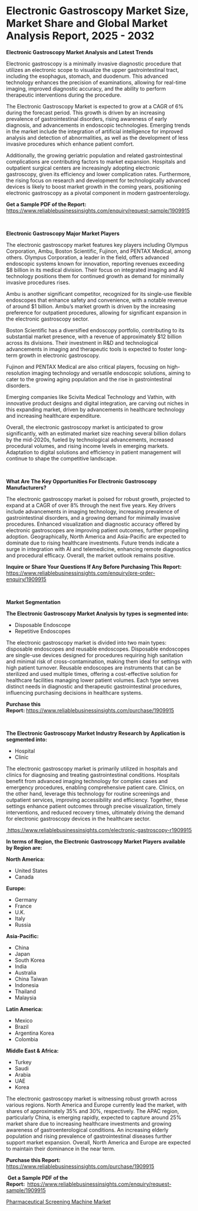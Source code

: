 <p><h1>Electronic Gastroscopy Market Size, Market Share and Global Market Analysis Report, 2025 - 2032</h1></p><p><strong>Electronic Gastroscopy Market Analysis and Latest Trends</strong></p>
<p><p>Electronic gastroscopy is a minimally invasive diagnostic procedure that utilizes an electronic scope to visualize the upper gastrointestinal tract, including the esophagus, stomach, and duodenum. This advanced technology enhances the precision of examinations, allowing for real-time imaging, improved diagnostic accuracy, and the ability to perform therapeutic interventions during the procedure.</p><p>The Electronic Gastroscopy Market is expected to grow at a CAGR of 6% during the forecast period. This growth is driven by an increasing prevalence of gastrointestinal disorders, rising awareness of early diagnosis, and advancements in endoscopic technologies. Emerging trends in the market include the integration of artificial intelligence for improved analysis and detection of abnormalities, as well as the development of less invasive procedures which enhance patient comfort. </p><p>Additionally, the growing geriatric population and related gastrointestinal complications are contributing factors to market expansion. Hospitals and outpatient surgical centers are increasingly adopting electronic gastroscopy, given its efficiency and lower complication rates. Furthermore, the rising focus on research and development for technologically advanced devices is likely to boost market growth in the coming years, positioning electronic gastroscopy as a pivotal component in modern gastroenterology.</p></p>
<p><strong>Get a Sample PDF of the Report:&nbsp;</strong> <a href="https://www.reliablebusinessinsights.com/enquiry/request-sample/1909915?utm_campaign=3025&utm_medium=2&utm_source=Github&utm_content=ia&utm_term=05032025&utm_id=electronic-gastroscopy">https://www.reliablebusinessinsights.com/enquiry/request-sample/1909915</a></p>
<p>&nbsp;</p>
<p><strong>Electronic Gastroscopy Major Market Players</strong></p>
<p><p>The electronic gastroscopy market features key players including Olympus Corporation, Ambu, Boston Scientific, Fujinon, and PENTAX Medical, among others. Olympus Corporation, a leader in the field, offers advanced endoscopic systems known for innovation, reporting revenues exceeding $8 billion in its medical division. Their focus on integrated imaging and AI technology positions them for continued growth as demand for minimally invasive procedures rises.</p><p>Ambu is another significant competitor, recognized for its single-use flexible endoscopes that enhance safety and convenience, with a notable revenue of around $1 billion. Ambu’s market growth is driven by the increasing preference for outpatient procedures, allowing for significant expansion in the electronic gastroscopy sector.</p><p>Boston Scientific has a diversified endoscopy portfolio, contributing to its substantial market presence, with a revenue of approximately $12 billion across its divisions. Their investment in R&D and technological advancements in imaging and therapeutic tools is expected to foster long-term growth in electronic gastroscopy.</p><p>Fujinon and PENTAX Medical are also critical players, focusing on high-resolution imaging technology and versatile endoscopic solutions, aiming to cater to the growing aging population and the rise in gastrointestinal disorders.</p><p>Emerging companies like Scivita Medical Technology and Vathin, with innovative product designs and digital integration, are carving out niches in this expanding market, driven by advancements in healthcare technology and increasing healthcare expenditure.</p><p>Overall, the electronic gastroscopy market is anticipated to grow significantly, with an estimated market size reaching several billion dollars by the mid-2020s, fueled by technological advancements, increased procedural volumes, and rising income levels in emerging markets. Adaptation to digital solutions and efficiency in patient management will continue to shape the competitive landscape.</p></p>
<p>&nbsp;</p>
<p><strong>What Are The Key Opportunities For Electronic Gastroscopy Manufacturers?</strong></p>
<p><p>The electronic gastroscopy market is poised for robust growth, projected to expand at a CAGR of over 8% through the next five years. Key drivers include advancements in imaging technology, increasing prevalence of gastrointestinal disorders, and a growing demand for minimally invasive procedures. Enhanced visualization and diagnostic accuracy offered by electronic gastroscopes are improving patient outcomes, further propelling adoption. Geographically, North America and Asia-Pacific are expected to dominate due to rising healthcare investments. Future trends indicate a surge in integration with AI and telemedicine, enhancing remote diagnostics and procedural efficacy. Overall, the market outlook remains positive.</p></p>
<p><strong>Inquire or Share Your Questions If Any Before Purchasing This Report:</strong> <a href="https://www.reliablebusinessinsights.com/enquiry/pre-order-enquiry/1909915?utm_campaign=3025&utm_medium=2&utm_source=Github&utm_content=ia&utm_term=05032025&utm_id=electronic-gastroscopy">https://www.reliablebusinessinsights.com/enquiry/pre-order-enquiry/1909915</a></p>
<p>&nbsp;</p>
<p><strong>Market Segmentation</strong></p>
<p><strong>The Electronic Gastroscopy Market Analysis by types is segmented into:</strong></p>
<p><ul><li>Disposable Endoscope</li><li>Repetitive Endoscopes</li></ul></p>
<p><p>The electronic gastroscopy market is divided into two main types: disposable endoscopes and reusable endoscopes. Disposable endoscopes are single-use devices designed for procedures requiring high sanitation and minimal risk of cross-contamination, making them ideal for settings with high patient turnover. Reusable endoscopes are instruments that can be sterilized and used multiple times, offering a cost-effective solution for healthcare facilities managing lower patient volumes. Each type serves distinct needs in diagnostic and therapeutic gastrointestinal procedures, influencing purchasing decisions in healthcare systems.</p></p>
<p><strong>Purchase this Report:&nbsp;</strong><a href="https://www.reliablebusinessinsights.com/purchase/1909915?utm_campaign=3025&utm_medium=2&utm_source=Github&utm_content=ia&utm_term=05032025&utm_id=electronic-gastroscopy">https://www.reliablebusinessinsights.com/purchase/1909915</a></p>
<p>&nbsp;</p>
<p><strong>The Electronic Gastroscopy Market Industry Research by Application is segmented into:</strong></p>
<p><ul><li>Hospital</li><li>Clinic</li></ul></p>
<p><p>The electronic gastroscopy market is primarily utilized in hospitals and clinics for diagnosing and treating gastrointestinal conditions. Hospitals benefit from advanced imaging technology for complex cases and emergency procedures, enabling comprehensive patient care. Clinics, on the other hand, leverage this technology for routine screenings and outpatient services, improving accessibility and efficiency. Together, these settings enhance patient outcomes through precise visualization, timely interventions, and reduced recovery times, ultimately driving the demand for electronic gastroscopy devices in the healthcare sector.</p></p>
<p><a href="https://www.reliablebusinessinsights.com/electronic-gastroscopy-r1909915?utm_campaign=3025&utm_medium=2&utm_source=Github&utm_content=ia&utm_term=05032025&utm_id=electronic-gastroscopy">&nbsp;https://www.reliablebusinessinsights.com/electronic-gastroscopy-r1909915</a></p>
<p><strong>In terms of Region, the Electronic Gastroscopy Market Players available by Region are:</strong></p>
<p>
    <p> <strong> North America: </strong>
        <ul>
            <li>United States</li>
            <li>Canada</li>
        </ul>
        </p> 
    <p> <strong> Europe: </strong>
        <ul>
            <li>Germany</li>
            <li>France</li>
            <li>U.K.</li>
            <li>Italy</li>
            <li>Russia</li>
        </ul>
        </p> 
    <p> <strong> Asia-Pacific: </strong>
        <ul>
            <li>China</li>
            <li>Japan</li>
            <li>South Korea</li>
            <li>India</li>
            <li>Australia</li>
            <li>China Taiwan</li>
            <li>Indonesia</li>
            <li>Thailand</li>
            <li>Malaysia</li>
        </ul>
        </p> 
    <p> <strong> Latin America: </strong>
        <ul>
            <li>Mexico</li>
            <li>Brazil</li>
            <li>Argentina Korea</li>
            <li>Colombia</li>
        </ul>
        </p> 
    <p> <strong> Middle East & Africa: </strong>
        <ul>
            <li>Turkey</li>
            <li>Saudi</li>
            <li>Arabia</li>
            <li>UAE</li>
            <li>Korea</li>
        </ul>
    </p>
    </p>
<p><p>The electronic gastroscopy market is witnessing robust growth across various regions. North America and Europe currently lead the market, with shares of approximately 35% and 30%, respectively. The APAC region, particularly China, is emerging rapidly, expected to capture around 25% market share due to increasing healthcare investments and growing awareness of gastroenterological conditions. An increasing elderly population and rising prevalence of gastrointestinal diseases further support market expansion. Overall, North America and Europe are expected to maintain their dominance in the near term.</p></p>
<p><strong>Purchase this Report: </strong><a href="https://www.reliablebusinessinsights.com/purchase/1909915?utm_campaign=3025&utm_medium=2&utm_source=Github&utm_content=ia&utm_term=05032025&utm_id=electronic-gastroscopy">https://www.reliablebusinessinsights.com/purchase/1909915</a></p>
<p>&nbsp;<strong>Get a Sample PDF of the Report:&nbsp;&nbsp;</strong><a href="https://www.reliablebusinessinsights.com/enquiry/request-sample/1909915?utm_campaign=3025&utm_medium=2&utm_source=Github&utm_content=ia&utm_term=05032025&utm_id=electronic-gastroscopy">https://www.reliablebusinessinsights.com/enquiry/request-sample/1909915</a></p>
<p><strong></strong></p>
<p><p><a href="https://github.com/carylgrinko/Market-Research-Report-List-1/blob/main/pharmaceutical-screening-machine-market.md?utm_campaign=3025&utm_medium=2&utm_source=Github&utm_content=ia&utm_term=05032025&utm_id=electronic-gastroscopy">Pharmaceutical Screening Machine Market</a></p></p>